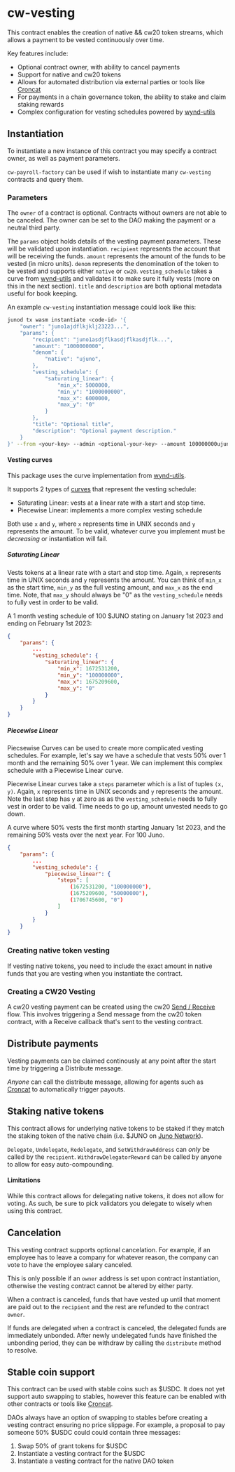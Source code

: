 # cw-vesting

This contract enables the creation of native && cw20 token streams, which allows a payment to be vested continuously over time. 

Key features include: 
- Optional contract owner, with ability to cancel payments
- Support for native and cw20 tokens
- Allows for automated distribution via external parties or tools like [Croncat](https://cron.cat/)
- For payments in a chain governance token, the ability to stake and claim staking rewards
- Complex configuration for vesting schedules powered by [wynd-utils](https://github.com/cosmorama/wynddao/tree/main/packages/utils)

## Instantiation

To instantiate a new instance of this contract you may specify a contract owner, as well as payment parameters.

`cw-payroll-factory` can be used if wish to instantiate many `cw-vesting` contracts and query them.

### Parameters

The `owner` of a contract is optional. Contracts without owners are not able to be canceled. The owner can be set to the DAO making the payment or a neutral third party.

The `params` object holds details of the vesting payment parameters. These will be validated upon instantiation. `recipient` represents the account that will be receiving the funds. `amount` represents the amount of the funds to be vested (in micro units). `denom` represents the denomination of the token to be vested and supports either `native` or `cw20`. `vesting_schedule` takes a curve from [wynd-utils](https://github.com/cosmorama/wynddao/tree/main/packages/utils) and validates it to make sure it fully vests (more on this in the next section). `title` and `description` are both optional metadata useful for book keeping.

An example `cw-vesting` instantiation message could look like this:
```sh
junod tx wasm instantiate <code-id> '{
    "owner": "juno1ajdflkjklj23223...",
    "params": {
        "recipient": "juno1asdjflkasdjflkasdjflk...",
        "amount": "1000000000",
        "denom": {
            "native": "ujuno",
        },
        "vesting_schedule": {
            "saturating_linear": {
                "min_x": 5000000,
                "min_y": "1000000000",
                "max_x": 6000000,
                "max_y": "0"
            }
        },
        "title": "Optional title",
        "description": "Optional payment description."
    }
}' --from <your-key> --admin <optional-your-key> --amount 100000000ujuno
```

#### Vesting curves

This package uses the curve implementation from [wynd-utils](https://github.com/cosmorama/wynddao/tree/main/packages/utils).

It supports 2 types of [curves](https://docs.rs/wynd-utils/0.4.1/wynd_utils/enum.Curve.html) that represent the vesting schedule:
- Saturating Linear: vests at a linear rate with a start and stop time.
- Piecewise Linear: implements a more complex vesting schedule

Both use `x` and `y`, where `x` represents time in UNIX seconds and `y` represents the amount. To be valid, whatever curve you implement must be *decreasing* or instantiation will fail. 

##### Saturating Linear

Vests tokens at a linear rate with a start and stop time. Again, `x` represents time in UNIX seconds and `y` represents the amount. You can think of `min_x` as the start time, `min_y` as the full vesting amount, and `max_x` as the end time. Note, that `max_y` should always be "0" as the `vesting_schedule` needs to fully vest in order to be valid.

A 1 month vesting schedule of 100 $JUNO stating on January 1st 2023 and ending on February 1st 2023:
``` json
{
    "params": {
        ...
        "vesting_schedule": {
            "saturating_linear": {
                "min_x": 1672531200,
                "min_y": "100000000",
                "max_x": 1675209600,
                "max_y": "0"
            }
        }
    }
}
```

##### Piecewise Linear

Piecsewise Curves can be used to create more complicated vesting schedules. For example, let's say we have a schedule that vests 50% over 1 month and the remaining 50% over 1 year. We can implement this complex schedule with a Piecewise Linear curve.

Piecewise Linear curves take a `steps` parameter which is a list of tuples `(x, y)`. Again, `x` represents time in UNIX seconds and `y` represents the amount. Note the last step has `y` at zero as as the `vesting_schedule` needs to fully vest in order to be valid. Time needs to go up, amount unvested needs to go down.

A curve where 50% vests the first month starting January 1st 2023, and the remaining 50% vests over the next year. For 100 Juno.

``` json
{
    "params": {
        ...
        "vesting_schedule": {
            "piecewise_linear": {
                "steps": [
                    (1672531200, "100000000"),
                    (1675209600, "50000000"),
                    (1706745600, "0")
                ]
            }
        }
    }
}
```

### Creating native token vesting
If vesting native tokens, you need to include the exact amount in native funds that you are vesting when you instantiate the contract.

### Creating a CW20 Vesting
A cw20 vesting payment can be created using the cw20 [Send / Receive](https://github.com/CosmWasm/cw-plus/blob/main/packages/cw20/README.md#receiver) flow. This involves triggering a Send message from the cw20 token contract, with a Receive callback that's sent to the vesting contract.

## Distribute payments
Vesting payments can be claimed continously at any point after the start time by triggering a Distribute message.

*Anyone* can call the distribute message, allowing for agents such as [Croncat](https://cron.cat/) to automatically trigger payouts.

## Staking native tokens
This contract allows for underlying native tokens to be staked if they match the staking token of the native chain (i.e. $JUNO on [Juno Network](https://junonetwork.io)).

`Delegate`, `Undelegate`, `Redelegate`, and `SetWithdrawAddress` can *only* be called by the `recipient`. `WithdrawDelegatorReward` can be called by anyone to allow for easy auto-compounding.

#### Limitations
While this contract allows for delegating native tokens, it does not allow for voting. As such, be sure to pick validators you delegate to wisely when using this contract.

## Cancelation
This vesting contract supports optional cancelation. For example, if an employee has to leave a company for whatever reason, the company can vote to have the employee salary canceled.
 
This is only possible if an `owner` address is set upon contract instantiation, otherwise the vesting contract cannot be altered by either party.

When a contract is canceled, funds that have vested up until that moment are paid out to the `recipient` and the rest are refunded to the contract `owner`.

If funds are delegated when a contract is canceled, the delegated funds are immediately unbonded. After newly undelegated funds have finished the unbonding period, they can be withdraw by calling the `distribute` method to resolve.

## Stable coin support

This contract can be used with stable coins such as $USDC. It does not yet support auto swapping to stables, however this feature can be enabled with other contracts or tools like [Croncat](https://cron.cat/).

DAOs always have an option of swapping to stables before creating a vesting contract ensuring no price slippage. For example, a proposal to pay someone 50% $USDC could could contain three messages:
1. Swap 50% of grant tokens for $USDC
2. Instantiate a vesting contract for the $USDC
3. Instantiate a vesting contract for the native DAO token
